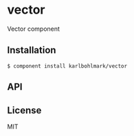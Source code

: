 
# vector

  Vector component

## Installation

    $ component install karlbohlmark/vector

## API

   

## License

  MIT
